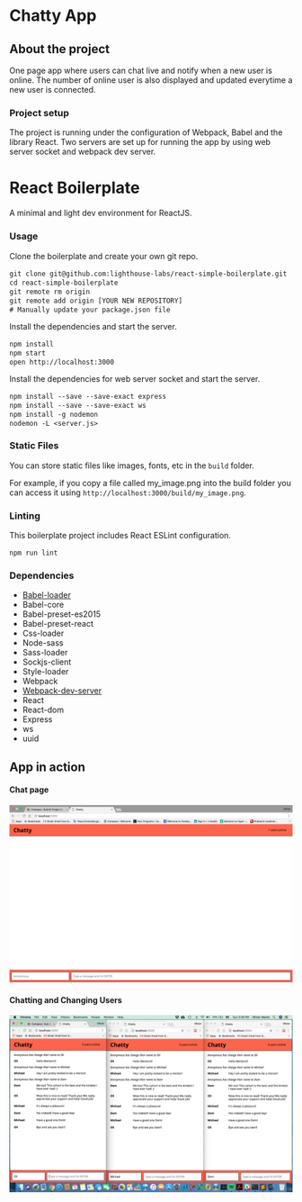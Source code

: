 # Chatty App

## About the project

One page app where users can chat live and notify when a new user is online. The number of online user is also displayed and updated everytime a new user is connected.

### Project setup

The project is running under the configuration of Webpack, Babel and the library React. Two servers are set up for running the app by using web server socket and webpack dev server.

React Boilerplate
=====================

A minimal and light dev environment for ReactJS.

### Usage

Clone the boilerplate and create your own git repo.

```
git clone git@github.com:lighthouse-labs/react-simple-boilerplate.git
cd react-simple-boilerplate
git remote rm origin
git remote add origin [YOUR NEW REPOSITORY]
# Manually update your package.json file
```

Install the dependencies and start the server.

```
npm install
npm start
open http://localhost:3000
```

Install the dependencies for web server socket and start the server.

```
npm install --save --save-exact express
npm install --save --save-exact ws
npm install -g nodemon
nodemon -L <server.js>
```

### Static Files

You can store static files like images, fonts, etc in the `build` folder.

For example, if you copy a file called my_image.png into the build folder you can access it using `http://localhost:3000/build/my_image.png`.

### Linting

This boilerplate project includes React ESLint configuration.

```
npm run lint
```

### Dependencies

* [Babel-loader](https://github.com/babel/babel-loader)
* Babel-core
* Babel-preset-es2015
* Babel-preset-react
* Css-loader
* Node-sass
* Sass-loader
* Sockjs-client
* Style-loader
* Webpack
* [Webpack-dev-server](https://github.com/webpack/webpack-dev-server)
* React
* React-dom
* Express
* ws
* uuid

## App in action

#### Chat page
!["Screenshot 2018-07-15 15.12.05.png"](https://github.com/olimartin90/chatty-app/blob/master/docs/Screenshot%202018-07-15%2015.12.05.png?raw=true)

#### Chatting and Changing Users
!["Screenshot 2018-07-15 15.26.00.png"](https://github.com/olimartin90/chatty-app/blob/master/docs/Screenshot%202018-07-15%2015.26.00.png?raw=true)

